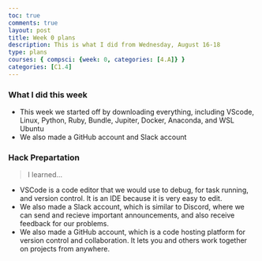```yaml
---
toc: true
comments: true
layout: post
title: Week 0 plans
description: This is what I did from Wednesday, August 16-18
type: plans
courses: { compsci: {week: 0, categories: [4.A]} }
categories: [C1.4]
---
```


### What I did this week
- This week we started off by downloading everything, including VScode, Linux, Python, Ruby, Bundle, Jupiter, Docker, Anaconda, and WSL Ubuntu
- We also made a GitHub account and Slack account 

### Hack Prepartation
> I learned...
- VSCode is a code editor that we would use to debug, for task running, and version control. It is an IDE because it is very easy to edit.
- We also made a Slack account, which is similar to Discord, where we can send and recieve important announcements, and also receive feedback for our problems. 
- We also made a GitHub account, which is a code hosting platform for version control and collaboration. It lets you and others work together on projects from anywhere.